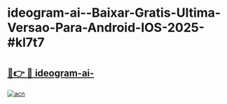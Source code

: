 # ideogram-ai--Baixar-Gratis-Ultima-Versao-Para-Android-IOS-2025-#kl7t7

# <h2><a href="https://ainizakaria.my?title=ideogram-ai-&ref=24M">🔗👉 🔴 ideogram-ai-</a></h2>

[![acn](https://github.com/user-attachments/assets/0f9c940e-d8b0-45ae-aac7-cd30a18b3e1c)](https://ainizakaria.my?title=ideogram-ai-&ref=24M)

